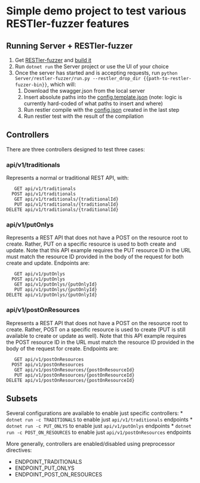 # Simple demo project to test various RESTler-fuzzer features

## Running Server + RESTler-fuzzer
1. Get [RESTler-fuzzer](https://github.com/microsoft/restler-fuzzer) and [build it](https://github.com/microsoft/restler-fuzzer#build-instructions)
1. Run `dotnet run` the Server project or use the UI of your choice
1. Once the server has started and is accepting requests, run `python Server/restler-fuzzer/run.py --restler_drop_dir {{path-to-restler-fuzzer-bin}}`, which will:
    1. Download the swagger.json from the local server
    1. Insert absolute paths into the [config.template.json](Server\restler-fuzzer\inputs\config.template.json) (note: logic is currently hard-coded of what paths to insert and where)
    1. Run restler compile with the [config.json](Server\restler-fuzzer\results\config.json) created in the last step
    1. Run restler test with the result of the compilation

## Controllers
There are three controllers designed to test three cases:

### api/v1/traditionals
Represents a normal or traditional REST API, with:
```
   GET api/v1/traditionals
  POST api/v1/traditionals
   GET api/v1/traditionals/{traditionalId}
   PUT api/v1/traditionals/{traditionalId}
DELETE api/v1/traditionals/{traditionalId}
```

### api/v1/putOnlys
Represents a REST API that does not have a POST on the resource root to create. Rather, PUT on a specific resource is used to both create and update.
Note that this API example requires the PUT resource ID in the URL must match the resource ID provided in the body of the request for both create and update.
Endpoints are:
```
   GET api/v1/putOnlys
  POST api/v1/putOnlys
   GET api/v1/putOnlys/{putOnlyId}
   PUT api/v1/putOnlys/{putOnlyId}
DELETE api/v1/putOnlys/{putOnlyId}
```

### api/v1/postOnResources
Represents a REST API that does not have a POST on the resource root to create. Rather, POST on a specific resource is used to create (PUT is still available to create or update as well).
Note that this API example requires the POST resource ID in the URL must match the resource ID provided in the body of the request for create.
Endpoints are:
```
   GET api/v1/postOnResources
  POST api/v1/postOnResources
   GET api/v1/postOnResources/{postOnResourceId}
   PUT api/v1/postOnResources/{postOnResourceId}
DELETE api/v1/postOnResources/{postOnResourceId}
```

## Subsets
Several configurations are available to enable just specific controllers:
    * `dotnet run -c TRADITIONALS` to enable just `api/v1/traditionals` endpoints
    * `dotnet run -c PUT_ONLYS` to enable just `api/v1/putOnlys` endpoints
    * `dotnet run -c POST_ON_RESOURCES` to enable just `api/v1/postOnResources` endpoints

More generally, controllers are enabled/disabled using preprocessor directives:
 * ENDPOINT_TRADITIONALS
 * ENDPOINT_PUT_ONLYS
 * ENDPOINT_POST_ON_RESOURCES